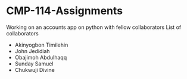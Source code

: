 # CMP-114-Assignments
Working on an accounts app on python with fellow collaborators
List of collaborators
 - Akinyogbon Timilehin
 - John Jedidiah
 - Obajimoh Abdulhaqq
 - Sunday Samuel
 - Chukwuji Divine
